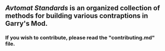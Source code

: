 ## *Avtomat Standards* is an organized collection of methods for building various contraptions in Garry's Mod.
### If you wish to contribute, please read the "contributing.md" file.
